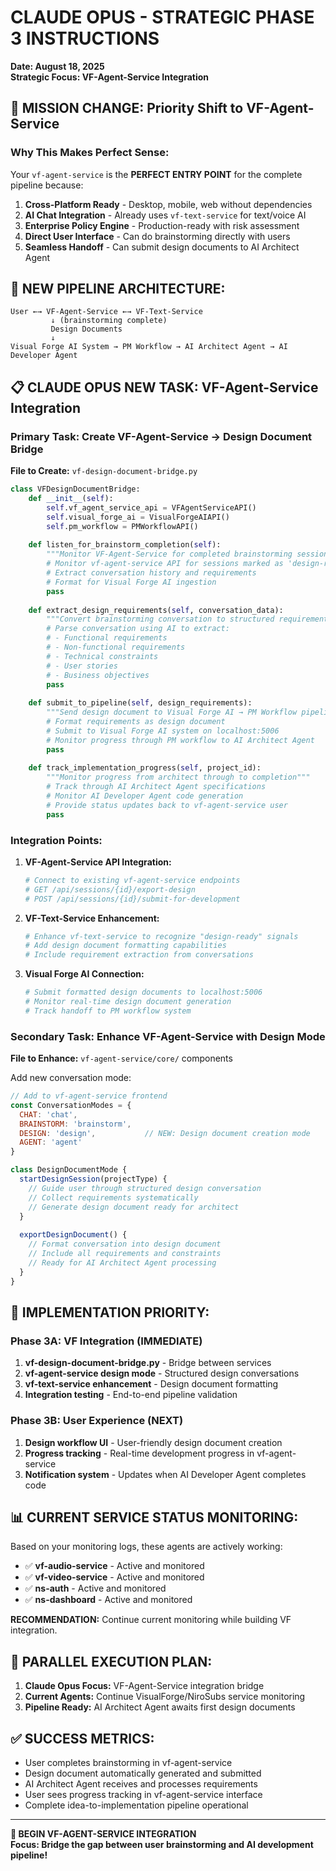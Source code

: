 # CLAUDE OPUS - STRATEGIC PHASE 3 INSTRUCTIONS
**Date: August 18, 2025**  
**Strategic Focus: VF-Agent-Service Integration**

## 🎯 MISSION CHANGE: Priority Shift to VF-Agent-Service

### **Why This Makes Perfect Sense:**

Your `vf-agent-service` is the **PERFECT ENTRY POINT** for the complete pipeline because:

1. **Cross-Platform Ready** - Desktop, mobile, web without dependencies
2. **AI Chat Integration** - Already uses `vf-text-service` for text/voice AI  
3. **Enterprise Policy Engine** - Production-ready with risk assessment
4. **Direct User Interface** - Can do brainstorming directly with users
5. **Seamless Handoff** - Can submit design documents to AI Architect Agent

## 🔄 **NEW PIPELINE ARCHITECTURE:**

```
User ←→ VF-Agent-Service ←→ VF-Text-Service
         ↓ (brainstorming complete)
         Design Documents
         ↓
Visual Forge AI System → PM Workflow → AI Architect Agent → AI Developer Agent
```

## 📋 **CLAUDE OPUS NEW TASK: VF-Agent-Service Integration**

### **Primary Task: Create VF-Agent-Service → Design Document Bridge**

**File to Create:** `vf-design-document-bridge.py`

```python
class VFDesignDocumentBridge:
    def __init__(self):
        self.vf_agent_service_api = VFAgentServiceAPI()
        self.visual_forge_ai = VisualForgeAIAPI() 
        self.pm_workflow = PMWorkflowAPI()
        
    def listen_for_brainstorm_completion(self):
        """Monitor VF-Agent-Service for completed brainstorming sessions"""
        # Monitor vf-agent-service API for sessions marked as 'design-ready'
        # Extract conversation history and requirements
        # Format for Visual Forge AI ingestion
        pass
        
    def extract_design_requirements(self, conversation_data):
        """Convert brainstorming conversation to structured requirements"""
        # Parse conversation using AI to extract:
        # - Functional requirements
        # - Non-functional requirements  
        # - Technical constraints
        # - User stories
        # - Business objectives
        pass
        
    def submit_to_pipeline(self, design_requirements):
        """Send design document to Visual Forge AI → PM Workflow pipeline"""
        # Format requirements as design document
        # Submit to Visual Forge AI system on localhost:5006
        # Monitor progress through PM workflow to AI Architect Agent
        pass
        
    def track_implementation_progress(self, project_id):
        """Monitor progress from architect through to completion"""
        # Track through AI Architect Agent specifications
        # Monitor AI Developer Agent code generation
        # Provide status updates back to vf-agent-service user
        pass
```

### **Integration Points:**

1. **VF-Agent-Service API Integration:**
   ```python
   # Connect to existing vf-agent-service endpoints
   # GET /api/sessions/{id}/export-design
   # POST /api/sessions/{id}/submit-for-development
   ```

2. **VF-Text-Service Enhancement:**
   ```python
   # Enhance vf-text-service to recognize "design-ready" signals
   # Add design document formatting capabilities
   # Include requirement extraction from conversations
   ```

3. **Visual Forge AI Connection:**
   ```python
   # Submit formatted design documents to localhost:5006
   # Monitor real-time design document generation
   # Track handoff to PM workflow system
   ```

### **Secondary Task: Enhance VF-Agent-Service with Design Mode**

**File to Enhance:** `vf-agent-service/core/` components

Add new conversation mode:
```javascript
// Add to vf-agent-service frontend
const ConversationModes = {
  CHAT: 'chat',
  BRAINSTORM: 'brainstorm', 
  DESIGN: 'design',           // NEW: Design document creation mode
  AGENT: 'agent'
}

class DesignDocumentMode {
  startDesignSession(projectType) {
    // Guide user through structured design conversation
    // Collect requirements systematically
    // Generate design document ready for architect
  }
  
  exportDesignDocument() {
    // Format conversation into design document
    // Include all requirements and constraints
    // Ready for AI Architect Agent processing
  }
}
```

## 🎯 **IMPLEMENTATION PRIORITY:**

### **Phase 3A: VF Integration (IMMEDIATE)**
1. **vf-design-document-bridge.py** - Bridge between services
2. **vf-agent-service design mode** - Structured design conversations  
3. **vf-text-service enhancement** - Design document formatting
4. **Integration testing** - End-to-end pipeline validation

### **Phase 3B: User Experience (NEXT)**
1. **Design workflow UI** - User-friendly design document creation
2. **Progress tracking** - Real-time development progress in vf-agent-service
3. **Notification system** - Updates when AI Developer Agent completes code

## 📊 **CURRENT SERVICE STATUS MONITORING:**

Based on your monitoring logs, these agents are actively working:
- ✅ **vf-audio-service** - Active and monitored
- ✅ **vf-video-service** - Active and monitored  
- ✅ **ns-auth** - Active and monitored
- ✅ **ns-dashboard** - Active and monitored

**RECOMMENDATION:** Continue current monitoring while building VF integration.

## 🔄 **PARALLEL EXECUTION PLAN:**

1. **Claude Opus Focus:** VF-Agent-Service integration bridge
2. **Current Agents:** Continue VisualForge/NiroSubs service monitoring
3. **Pipeline Ready:** AI Architect Agent awaits first design documents

## ✅ **SUCCESS METRICS:**

- User completes brainstorming in vf-agent-service
- Design document automatically generated and submitted
- AI Architect Agent receives and processes requirements
- User sees progress tracking in vf-agent-service interface
- Complete idea-to-implementation pipeline operational

---

**🚀 BEGIN VF-AGENT-SERVICE INTEGRATION**  
**Focus: Bridge the gap between user brainstorming and AI development pipeline!**
